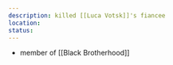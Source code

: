 ```yaml
---
description: killed [[Luca Votsk]]'s fiancee
location: 
status: 
---
```

- member of [[Black Brotherhood]]
